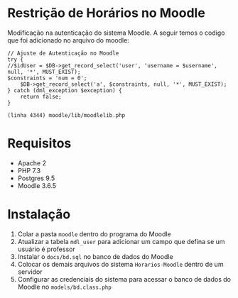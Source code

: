 # Restrição de Horários no Moodle
Modificação na autenticação do sistema Moodle. A seguir temos o codigo que foi adicionado no arquivo do moodle:

```
// Ajuste de Autenticação no Moodle
try {
//$idUser = $DB->get_record_select('user', 'username = $username', null, '*', MUST_EXIST);
$constraints = 'num = 0';
    $DB->get_record_select('a', $constraints, null, '*', MUST_EXIST);
} catch (dml_exception $exception) {
    return false;
}
```
```
(linha 4344) moodle/lib/moodlelib.php
```

# Requisitos
* Apache 2
* PHP 7.3
* Postgres 9.5
* Moodle 3.6.5


 # Instalação
 1. Colar a pasta `moodle` dentro do programa do Moodle
 2. Atualizar a tabela `mdl_user` para adicionar um campo que defina se um usuário é professor
 3. Instalar o `docs/bd.sql` no banco de dados do Moodle
 4. Colocar os demais arquivos do sistema `Horarios-Moodle` dentro de um servidor
 5. Configurar as credenciais do sistema para acessar o banco de dados do Moodle no `models/bd.class.php`
